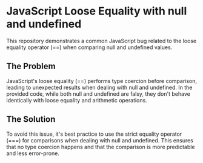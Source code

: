 # JavaScript Loose Equality with null and undefined

This repository demonstrates a common JavaScript bug related to the loose equality operator (==) when comparing null and undefined values.

## The Problem

JavaScript's loose equality (==) performs type coercion before comparison, leading to unexpected results when dealing with null and undefined. In the provided code, while both null and undefined are falsy, they don't behave identically with loose equality and arithmetic operations.

## The Solution

To avoid this issue, it's best practice to use the strict equality operator (===) for comparisons when dealing with null and undefined. This ensures that no type coercion happens and that the comparison is more predictable and less error-prone.